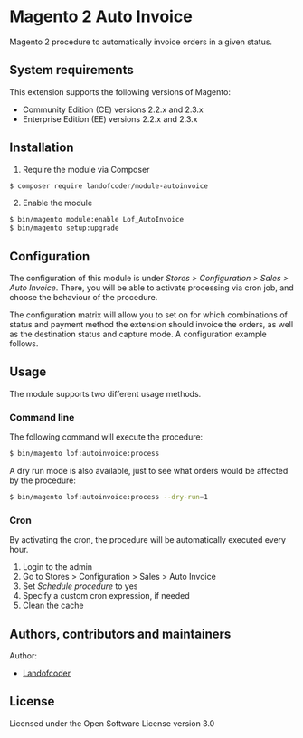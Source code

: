 # Magento 2 Auto Invoice
Magento 2 procedure to automatically invoice orders in a given status.

## System requirements
This extension supports the following versions of Magento:

*	Community Edition (CE) versions 2.2.x and 2.3.x
*	Enterprise Edition (EE) versions 2.2.x and 2.3.x

## Installation
1. Require the module via Composer
```bash
$ composer require landofcoder/module-autoinvoice
```

2. Enable the module
```bash
$ bin/magento module:enable Lof_AutoInvoice
$ bin/magento setup:upgrade
```

## Configuration
The configuration of this module is under _Stores > Configuration > Sales > Auto Invoice_.
There, you will be able to activate processing via cron job, and choose the behaviour of the procedure.

The configuration matrix will allow you to set on for which combinations of status and payment method the extension should invoice the orders, as well as the destination status and capture mode.
A configuration example follows.


## Usage
The module supports two different usage methods.

### Command line
The following command will execute the procedure:

```bash
$ bin/magento lof:autoinvoice:process
```

A dry run mode is also available, just to see what orders would be affected by the procedure:
```bash
$ bin/magento lof:autoinvoice:process --dry-run=1
```

### Cron
By activating the cron, the procedure will be automatically executed every hour.

1. Login to the admin
2. Go to Stores > Configuration > Sales > Auto Invoice
3. Set _Schedule procedure_ to yes
4. Specify a custom cron expression, if needed
5. Clean the cache

## Authors, contributors and maintainers

Author:
- [Landofcoder](https://github.com/landofcoder)

## License
Licensed under the Open Software License version 3.0
